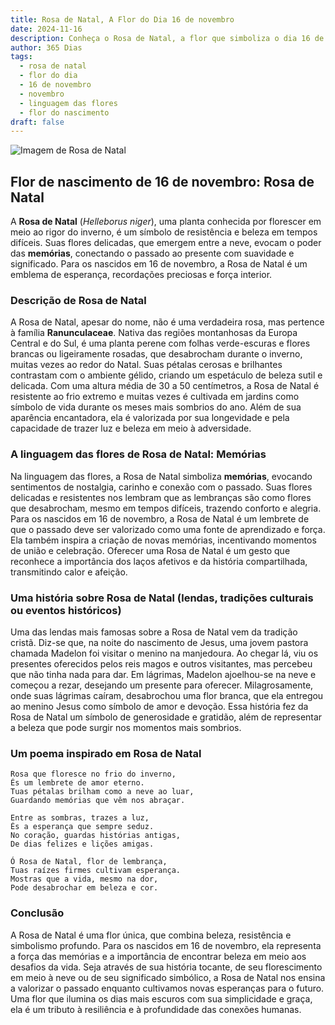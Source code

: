 ```yaml
---
title: Rosa de Natal, A Flor do Dia 16 de novembro
date: 2024-11-16
description: Conheça o Rosa de Natal, a flor que simboliza o dia 16 de novembro e seu significado 'Memórias'. Explore a beleza e o simbolismo desta flor encantadora.
author: 365 Dias
tags:
  - rosa de natal
  - flor do dia
  - 16 de novembro
  - novembro
  - linguagem das flores
  - flor do nascimento
draft: false
---
```


![Imagem de Rosa de Natal](https://cdn.pixabay.com/photo/2021/12/07/16/43/christmas-rose-6853652_1280.jpg#center)


## Flor de nascimento de 16 de novembro: Rosa de Natal

A **Rosa de Natal** (_Helleborus niger_), uma planta conhecida por florescer em meio ao rigor do inverno, é um símbolo de resistência e beleza em tempos difíceis. Suas flores delicadas, que emergem entre a neve, evocam o poder das **memórias**, conectando o passado ao presente com suavidade e significado. Para os nascidos em 16 de novembro, a Rosa de Natal é um emblema de esperança, recordações preciosas e força interior.

### Descrição de Rosa de Natal

A Rosa de Natal, apesar do nome, não é uma verdadeira rosa, mas pertence à família **Ranunculaceae**. Nativa das regiões montanhosas da Europa Central e do Sul, é uma planta perene com folhas verde-escuras e flores brancas ou ligeiramente rosadas, que desabrocham durante o inverno, muitas vezes ao redor do Natal. Suas pétalas cerosas e brilhantes contrastam com o ambiente gélido, criando um espetáculo de beleza sutil e delicada. Com uma altura média de 30 a 50 centímetros, a Rosa de Natal é resistente ao frio extremo e muitas vezes é cultivada em jardins como símbolo de vida durante os meses mais sombrios do ano. Além de sua aparência encantadora, ela é valorizada por sua longevidade e pela capacidade de trazer luz e beleza em meio à adversidade.

### A linguagem das flores de Rosa de Natal: Memórias

Na linguagem das flores, a Rosa de Natal simboliza **memórias**, evocando sentimentos de nostalgia, carinho e conexão com o passado. Suas flores delicadas e resistentes nos lembram que as lembranças são como flores que desabrocham, mesmo em tempos difíceis, trazendo conforto e alegria. Para os nascidos em 16 de novembro, a Rosa de Natal é um lembrete de que o passado deve ser valorizado como uma fonte de aprendizado e força. Ela também inspira a criação de novas memórias, incentivando momentos de união e celebração. Oferecer uma Rosa de Natal é um gesto que reconhece a importância dos laços afetivos e da história compartilhada, transmitindo calor e afeição.

### Uma história sobre Rosa de Natal (lendas, tradições culturais ou eventos históricos)

Uma das lendas mais famosas sobre a Rosa de Natal vem da tradição cristã. Diz-se que, na noite do nascimento de Jesus, uma jovem pastora chamada Madelon foi visitar o menino na manjedoura. Ao chegar lá, viu os presentes oferecidos pelos reis magos e outros visitantes, mas percebeu que não tinha nada para dar. Em lágrimas, Madelon ajoelhou-se na neve e começou a rezar, desejando um presente para oferecer. Milagrosamente, onde suas lágrimas caíram, desabrochou uma flor branca, que ela entregou ao menino Jesus como símbolo de amor e devoção. Essa história fez da Rosa de Natal um símbolo de generosidade e gratidão, além de representar a beleza que pode surgir nos momentos mais sombrios.

### Um poema inspirado em Rosa de Natal

```
Rosa que floresce no frio do inverno,  
És um lembrete de amor eterno.  
Tuas pétalas brilham como a neve ao luar,  
Guardando memórias que vêm nos abraçar.  

Entre as sombras, trazes a luz,  
És a esperança que sempre seduz.  
No coração, guardas histórias antigas,  
De dias felizes e lições amigas.  

Ó Rosa de Natal, flor de lembrança,  
Tuas raízes firmes cultivam esperança.  
Mostras que a vida, mesmo na dor,  
Pode desabrochar em beleza e cor.  
```

### Conclusão

A Rosa de Natal é uma flor única, que combina beleza, resistência e simbolismo profundo. Para os nascidos em 16 de novembro, ela representa a força das memórias e a importância de encontrar beleza em meio aos desafios da vida. Seja através de sua história tocante, de seu florescimento em meio à neve ou de seu significado simbólico, a Rosa de Natal nos ensina a valorizar o passado enquanto cultivamos novas esperanças para o futuro. Uma flor que ilumina os dias mais escuros com sua simplicidade e graça, ela é um tributo à resiliência e à profundidade das conexões humanas.